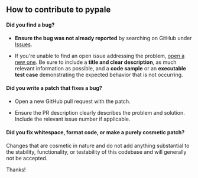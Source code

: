 ## How to contribute to pypale

#### **Did you find a bug?**

- **Ensure the bug was not already reported** by searching on GitHub under [Issues](https://github.com/anthcor/pypale/issues).

- If you're unable to find an open issue addressing the problem, [open a new one](https://github.com/anthcor/pypale/issues/new). Be sure to include a **title and clear description**, as much relevant information as possible, and a **code sample** or an **executable test case** demonstrating the expected behavior that is not occurring.

#### **Did you write a patch that fixes a bug?**

- Open a new GitHub pull request with the patch.

- Ensure the PR description clearly describes the problem and solution. Include the relevant issue number if applicable.

#### **Did you fix whitespace, format code, or make a purely cosmetic patch?**

Changes that are cosmetic in nature and do not add anything substantial to the stability, functionality, or testability of this codebase and will generally not be accepted.

Thanks!
